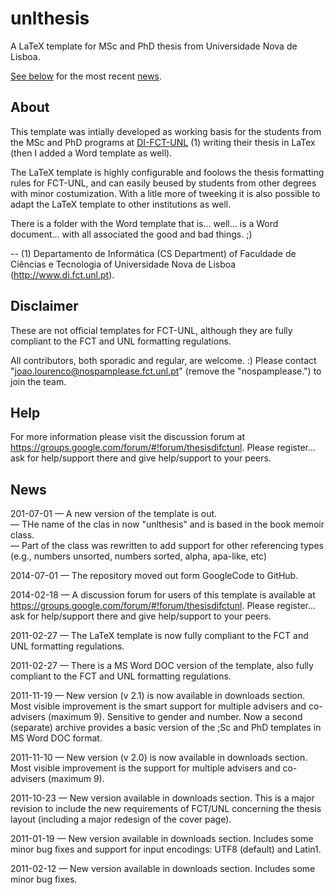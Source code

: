 unlthesis
=========

A LaTeX template for MSc and PhD thesis from Universidade Nova de Lisboa.

[See below](#news) for the most recent [news](#news).


About
-----

This template was intially developed as working basis for the students from the MSc and PhD programs at [DI-FCT-UNL](http://www.di.fct.unl.pt) (1) writing their thesis in LaTex (then I added a Word template as well).

The LaTeX template is highly configurable and foolows the thesis formatting rules for FCT-UNL, and can easily beused by students from other degrees with minor costumization. With a litle more of tweeking it is also possible to adapt the LaTeX template to other institutions as well.

There is a folder with the Word template that is... well... is a Word document... with all associated the good and bad things. ;)

-- (1) Departamento de Informática (CS Department) of Faculdade de Ciências e Tecnologia of Universidade Nova de Lisboa (http://www.di.fct.unl.pt).


Disclaimer
----------

These are not official templates for FCT-UNL, although they are fully compliant to the FCT and UNL formatting regulations.

All contributors, both sporadic and regular, are welcome. :) Please contact "joao.lourenco@nospamplease.fct.unl.pt" (remove the "nospamplease.") to join the team.


Help
----

For more information please visit the discussion forum at https://groups.google.com/forum/#!forum/thesisdifctunl. Please register… ask for help/support there and give help/support to your peers.


News
----
201-07-01 — A new version of the template is out.  
— THe name of the clas in now "unlthesis" and is based in the book memoir class.  
— Part of the class was rewritten to add support for other referencing types (e.g., numbers unsorted, numbers sorted, alpha, apa-like, etc)

2014-07-01 — The repository moved out form GoogleCode to GitHub.

2014-02-18 — A discussion forum for users of this template is available at https://groups.google.com/forum/#!forum/thesisdifctunl. Please register… ask for help/support there and give help/support to your peers.

2011-02-27 — The LaTeX template is now fully compliant to the FCT and UNL formatting regulations.

2011-02-27 — There is a MS Word DOC version of the template, also fully compliant to the FCT and UNL formatting regulations.

2011-11-19 — New version (v 2.1) is now available in downloads section. Most visible improvement is the smart support for multiple advisers and co-advisers (maximum 9). Sensitive to gender and number. Now a second (separate) archive provides a basic version of the ;Sc and PhD templates in MS Word DOC format.

2011-11-10 — New version (v 2.0) is now available in downloads section. Most visible improvement is the support for multiple advisers and co-advisers (maximum 9).

2011-10-23 — New version available in downloads section. This is a major revision to include the new requirements of FCT/UNL concerning the thesis layout (including a major redesign of the cover page).

2011-01-19 — New version available in downloads section. Includes some minor bug fixes and support for input encodings: UTF8 (default) and Latin1.

2011-02-12 — New version available in downloads section. Includes some minor bug fixes.
